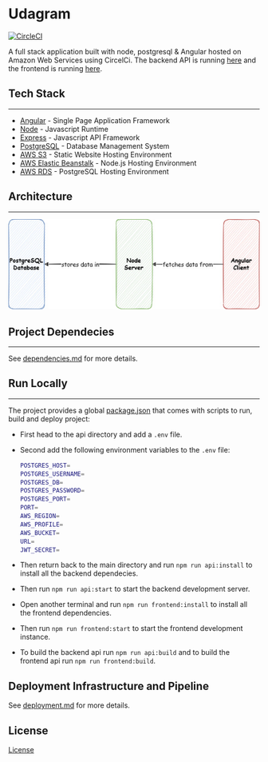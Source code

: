 # Udagram

[![CircleCI](https://dl.circleci.com/status-badge/img/gh/ahmedsomaa/udagram/tree/master.svg?style=svg)](https://dl.circleci.com/status-badge/redirect/gh/ahmedsomaa/udagram/tree/master)

A full stack application built with node, postgresql & Angular hosted on Amazon Web Services using CircelCi. The backend API is running [here](http://udagram-api-env-dev.us-east-1.elasticbeanstalk.com) and the frontend is running [here](http://udagram-client.s3-website-us-east-1.amazonaws.com).

## Tech Stack

---

- [Angular](https://angular.io/) - Single Page Application Framework
- [Node](https://nodejs.org) - Javascript Runtime
- [Express](https://expressjs.com/) - Javascript API Framework
- [PostgreSQL](https://www.postgresql.org/) - Database Management System
- [AWS S3](https://aws.amazon.com/s3/) - Static Website Hosting Environment
- [AWS Elastic Beanstalk](https://aws.amazon.com/elasticbeanstalk/) - Node.js Hosting Environment
- [AWS RDS](https://aws.amazon.com/rds/) - PostgreSQL Hosting Environment

## Architecture

---

![Project Architecture](./images/arch.jpg)

## Project Dependecies

---

See [dependencies.md](./docs/dependencies.md) for more details.

## Run Locally

---

The project provides a global [package.json](./package.json) that comes with scripts to run, build and deploy project:

- First head to the api directory and add a `.env` file.
- Second add the following environment variables to the `.env` file:

  ```bash
  POSTGRES_HOST=
  POSTGRES_USERNAME=
  POSTGRES_DB=
  POSTGRES_PASSWORD=
  POSTGRES_PORT=
  PORT=
  AWS_REGION=
  AWS_PROFILE=
  AWS_BUCKET=
  URL=
  JWT_SECRET=
  ```

- Then return back to the main directory and run `npm run api:install` to install all the backend dependecies.
- Then run `npm run api:start` to start the backend development server.
- Open another terminal and run `npm run frontend:install` to install all the frontend dependencies.
- Then run `npm run frontend:start` to start the frontend development instance.
- To build the backend api run `npm run api:build` and to build the frontend api run `npm run frontend:build`.

## Deployment Infrastructure and Pipeline

See [deployment.md](./docs/deployment.md) for more details.

## License

[License](LICENSE.txt)
